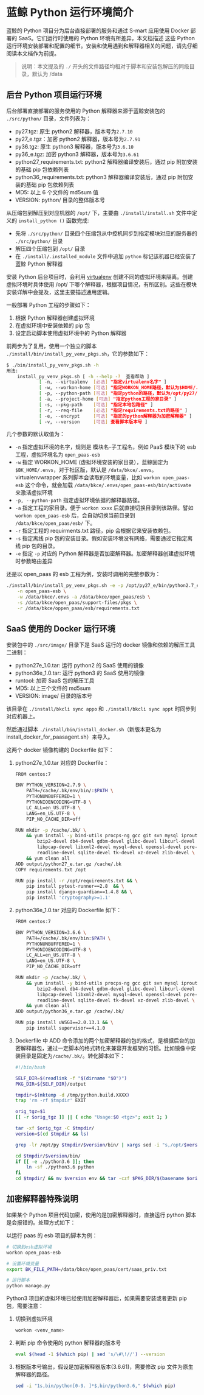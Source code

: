 # 蓝鲸 Python 运行环境简介

蓝鲸的 Python 项目分为后台直接部署的服务和通过 S-mart 应用使用 Docker 部署的 SaaS。它们运行时使用的 Python 环境有所差异，本文档描述
这些 Python 运行环境安装部署和配置的细节。安装和使用遇到和解释器相关的问题，请先仔细阅读本文档作为前提。

> 说明：本文提及的 `./` 开头的文件路径均相对于脚本和安装包解压的同级目录，默认为 /data

## 后台 Python 项目运行环境

后台部署直接部署的服务使用的 Python 解释器来源于蓝鲸安装包的 `./src/python/` 目录，文件列表为：

- py27.tgz: 原生 python2 解释器，版本号为`2.7.10`
- py27_e.tgz：加密 python2 解释器，版本号为`2.7.91`
- py36.tgz: 原生 python3 解释器，版本号为`3.6.10`
- py36_e.tgz: 加密 python3 解释器，版本号为`3.6.61`
- python27_requirements.txt: python2 解释器编译安装后，通过 pip 附加安装的基础 pip 包依赖列表
- python36_requirements.txt: python3 解释器编译安装后，通过 pip 附加安装的基础 pip 包依赖列表
- MD5: 以上 6 个文件的 md5sum 值
- VERSION: python/ 目录的整体版本号

从压缩包到解压到对应机器的 `/opt/` 下，主要由 `./install/install.sh` 文件中定义的 `install_python ()` 函数完成:

- 先将 `./src/python/` 目录四个压缩包从中控机同步到指定模块对应的服务器的 `./src/python/` 目录
- 解压四个压缩包到 `/opt/` 目录
- 在 `./install/.installed_module` 文件中追加 `python` 标记该机器已经安装了蓝鲸 Python 解释器

安装 Python 后台项目时，会利用 [virtualenv](https://virtualenv.pypa.io/en/latest/) 创建不同的虚拟环境来隔离。创建虚拟环境时具体使用 /opt/ 下哪个解释器，根据项目情况，有所区别。这些在模块安装详解中会提及，这里主要描述通用逻辑。

一般部署 Python 工程的步骤如下：

1. 根据 Python 解释器创建虚拟环境
2. 在虚拟环境中安装依赖的 pip 包
3. 设定启动脚本使用虚拟环境中的 Python 解释器

前两步为了复用，使用一个独立的脚本 `./install/bin/install_py_venv_pkgs.sh`，它的参数如下：

```bash
$ ./bin/install_py_venv_pkgs.sh -h
用法: 
    install_py_venv_pkgs.sh [ -h --help -?  查看帮助 ]
            [ -n, --virtualenv  [必选] "指定virtualenv名字" ]
            [ -w, --workon-home [可选] "指定WORKON_HOME路径，默认为$HOME/.virtualenvs" ]
            [ -p, --python-path [可选] "指定python的路径，默认为/opt/py27/bin/python" ]
            [ -a, --project-home [可选] "指定python工程的家目录" ]
            [ -s, --pkg-path    [可选] "指定本地包路径" ]
            [ -r, --req-file    [必选] "指定requirements.txt的路径" ]
            [ -e, --encrypt     [可选] "指定的python解释器为加密解释器" ]
            [ -v, --version     [可选] 查看脚本版本号 ]
```

几个参数的默认取值为：

- `-n` 指定虚拟环境的名字，规则是 模块名-子工程名，例如 PaaS 模块下的 esb 工程，虚拟环境名为 `open_paas-esb`
- `-w` 指定 WORKON_HOME (虚拟环境安装的家目录），蓝鲸固定为 `$BK_HOME/.envs`，对于社区版，默认是 `/data/bkce/.envs`。virtualenvwrapper 系列脚本会读取的环境变量，比如 `workon open_paas-esb` 这个命令，就会加载 `/data/bkce/.envs/open_paas-esb/bin/activate` 来激活虚拟环境
- `-p, --python-path` 指定虚拟环境依据的解释器路径。
- `-a` 指定工程的家目录。便于 `workon xxxx` 后就直接切换目录到该路径。譬如 `workon open_paas-esb` 后，会自动切换当前目录到 `/data/bkce/open_paas/esb/` 下。
- `-r` 指定工程的 requirments.txt 路径，pip 会根据它来安装依赖包。
- `-s` 指定离线 pip 包的安装目录。假如安装环境没有网络，需要通过它指定离线 pip 包的目录。
- `-e` 指定 `-p` 对应的 Python 解释器是否加密解释器。加密解释器创建虚拟环境时参数略由差异

还是以 open_paas 的 esb 工程为例，安装时调用的完整参数为：

```bash
./install/bin/install_py_venv_pkgs.sh -e -p /opt/py27_e/bin/python2.7_e \
    -n open_paas-esb \
    -w /data/bkce/.envs -a /data/bkce/open_paas/esb \
    -s /data/bkce/open_paas/support-files/pkgs \
    -r /data/bkce/oppen_paas/esb/requirements.txt
```

## SaaS 使用的 Docker 运行环境

安装包中的 `./src/image/` 目录下是 SaaS 运行的 docker 镜像和依赖的解压工具二进制：

- python27e_1.0.tar: 运行 python2 的 SaaS 使用的镜像
- python36e_1.0.tar: 运行 python3 的 SaaS 使用的镜像 
- runtool: 加密 SaaS 包的解压工具
- MD5: 以上三个文件的 md5sum
- VERSION: image/ 目录的版本号

该目录在 `./install/bkcli sync appo` 和 `./install/bkcli sync appt` 时同步到对应机器上。

然后通过脚本 `./install/bin/install_docker.sh`（新版本更名为 install_docker_for_paasagent.sh）来导入。

这两个 docker 镜像构建的 Dockerfile 如下：

1. python27e_1.0.tar 对应的 Dockerfile：

    ```bash
    FROM centos:7

    ENV PYTHON_VERSION=2.7.9 \
        PATH=/cache/.bk/env/bin/:$PATH \
        PYTHONUNBUFFERED=1 \
        PYTHONIOENCODING=UTF-8 \
        LC_ALL=en_US.UTF-8 \
        LANG=en_US.UTF-8 \
        PIP_NO_CACHE_DIR=off

    RUN mkdir -p /cache/.bk/ \
    	&& yum install -y bind-utils procps-ng gcc git svn mysql iproute mailcap sysvinit-tools \
    		bzip2-devel db4-devel gdbm-devel glibc-devel libcurl-devel libevent-devel \
    		libpcap-devel libxml2-devel mysql-devel openssl-devel pcre-devel \
    		readline-devel sqlite-devel tk-devel xz-devel zlib-devel \
    	&& yum clean all 
    ADD output/python27_e.tar.gz /cache/.bk
    COPY requirements.txt /opt

    RUN pip install -r /opt/requirements.txt && \
        pip install pytest-runner==2.8  && \
        pip install django-guardian==1.4.8 && \
        pip install 'cryptography>=1.1'
    ```

2. python36e_1.0.tar 对应的 Dockerfile 如下：

    ```bash
    FROM centos:7

    ENV PYTHON_VERSION=3.6.6 \
        PATH=/cache/.bk/env/bin:$PATH \
        PYTHONUNBUFFERED=1 \
        PYTHONIOENCODING=UTF-8 \
        LC_ALL=en_US.UTF-8 \
        LANG=en_US.UTF-8 \
        PIP_NO_CACHE_DIR=off

    RUN mkdir -p /cache/.bk/ \
    	&& yum install -y bind-utils procps-ng gcc git svn mysql iproute mailcap sysvinit-tools \
    		bzip2-devel db4-devel gdbm-devel glibc-devel libcurl-devel libevent-devel \
    		libpcap-devel libxml2-devel mysql-devel openssl-devel pcre-devel \
    		readline-devel sqlite-devel tk-devel xz-devel zlib-devel \
    	&& yum clean all 
    ADD output/python36_e.tar.gz /cache/.bk/

    RUN pip install uWSGI==2.0.13.1 && \
        pip install supervisor==4.1.0
    ```

3. Dockerfile 中 ADD 命令添加的两个加密解释器的包的格式，是根据后台的加密解释器包，通过一定脚本的格式转化来兼容开发框架的习惯。比如镜像中安装目录是固定为`/cache/.bk/`。转化脚本如下：

    ```bash
    #!/bin/bash

    SELF_DIR=$(readlink -f "$(dirname "$0")")
    PKG_DIR=${SELF_DIR}/output

    tmpdir=$(mktemp -d /tmp/python.build.XXXX)
    trap 'rm -rf $tmpdir' EXIT 

    orig_tgz=$1
    [[ -r $orig_tgz ]] || { echo "Usage:$0 <tgz>"; exit 1; }

    tar -xf $orig_tgz -C $tmpdir/
    version=$(cd $tmpdir && ls)

    grep -lr /opt/py $tmpdir/$version/bin/ | xargs sed -i "s,/opt/$version/,/cache/.bk/env/,g"

    cd $tmpdir/$version/bin/
    if [[ -e ./python3.6 ]]; then
        ln -sf ./python3.6 python
    fi
    cd $tmpdir/ && mv $version env && tar -czf $PKG_DIR/$(basename $orig_tgz) env
    ```

## 加密解释器特殊说明

如果某个 Python 项目代码加密，使用的是加密解释器时，直接运行 python 脚本是会报错的。处理方式如下：

以运行 paas 的 esb 项目的脚本为例：

```bash
# 切换到esb虚拟环境
workon open_paas-esb

# 设置环境变量
export BK_FILE_PATH=/data/bkce/open_paas/cert/saas_priv.txt

# 运行脚本
python manage.py
```

Python3 项目的虚拟环境已经使用加密解释器后，如果需要安装或者更新 pip 包，需要注意：

1. 切换到虚拟环境

    ```bash
    workon <venv_name>
    ```

2. 判断 pip 命令使用的 python 解释器的版本号

    ```bash
    eval $(head -1 $(which pip) | sed 's/\#\!//') --version
    ```

3. 根据版本号输出，假设是加密解释器版本(3.6.61)，需要修改 pip 文件为原生解释器的路径。

    ```bash
    sed -i "1s,bin/python[0-9. ]*$,bin/python3.6," $(which pip)
    ```
